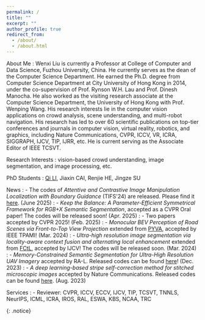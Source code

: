 ```yaml
---
permalink: /
title: ""
excerpt: ""
author_profile: true
redirect_from: 
  - /about/
  - /about.html
---
```



About Me
:   Wenxi Liu is currently a Professor at College of Computer and Data Science, Fuzhou University, China. He currently serves as the dean of the Computer Science Department. He earned the Ph.D. degree from Computer Science Department at City University of Hong Kong in 2014, under the co-supervision of Prof. Rynson W.H. Lau and Prof. Dinesh Manocha. He also worked as the visiting research associate at the Computer Science Department, the University of Hong Kong with Prof. Wenping Wang. His research interests lie in the computer vision applications on crowd analysis, scene understanding, and multi-robot navigation. His research has led to over 60 scientific publications on top-tier conferences and journals in computer vision, virtual reality, robotics, and graphics, including Nature Communications, CVPR, ICCV, VR, ICRA, SIGGRAPH, IJCV, TIP, IJRR, etc. He is current serving as the Associate Editor of IEEE TCSVT.

Research Interests
:   vision-based crowd understanding, image segmentation, and image processing, etc.

PhD Students
:   [Qi LI](https://qili2024.github.io/), Jiaxin CAI, Renjie HE, Jingze SU

News
:   - The codes of *Attentive and Contrastive Image Manipulation Localization with Boundary Guidance* (TIFS'24) are released. Please find it [here](https://github.com/ZZZH85/ACBG). (June 2025)
:   - *Keep the Balance: A Parameter-Efficient Symmetrical Framework for RGB+X Semantic Segmentation*, accepted as a CVPR Oral paper! The codes will be released soon! (Apr. 2025)
:   - Two papers accepted by CVPR 2025! (Feb. 2025)
:   - *Monocular BEV Perception of Road Scenes via Front-to-Top View Projection* extended from [PYVA](https://github.com/JonDoe-297/cross-view), accepted by IEEE TPAMI! (Mar. 2024)
:   - *Ultra-high resolution image segmentation via locality-aware context fusion and alternating local enhancement* extended from [FCtL](https://github.com/liqiokkk/FCtL), accepted by IJCV! The codes will be released soon. (Mar. 2024)
:   - *Memory-Constrained Semantic Segmentation for Ultra-High Resolution UAV Imagery* accepted by RA-L. Released codes can be found [here](https://github.com/liqiokkk/SGHRQ)! (Dec. 2023)
:   - *A deep learning-based stripe self-correction method for stitched microscopic images* accepted by Nature Communications. Released codes can be found [here](https://github.com/lxxcontinue/SSCOR). (Aug. 2023)

Services
:   - Reviewer: CVPR, ICCV, ECCV, IJCV, TIP, TCSVT, TNNLS, NeurIPS, ICML, ICRA, IROS, RAL, ESWA, KBS, NCAA, TRC




{: .notice}

